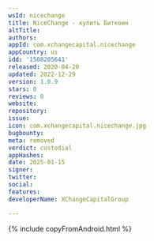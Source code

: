 ```yaml
---
wsId: nicechange
title: NiceChange - купить Биткоин
altTitle: 
authors: 
appId: com.xchangecapital.nicechange
appCountry: us
idd: '1508205641'
released: 2020-04-20
updated: 2022-12-29
version: 1.0.9
stars: 0
reviews: 0
website: 
repository: 
issue: 
icon: com.xchangecapital.nicechange.jpg
bugbounty: 
meta: removed
verdict: custodial
appHashes: 
date: 2025-01-15
signer: 
twitter: 
social: 
features: 
developerName: XChangeCapitalGroup

---
```


{% include copyFromAndroid.html %}

